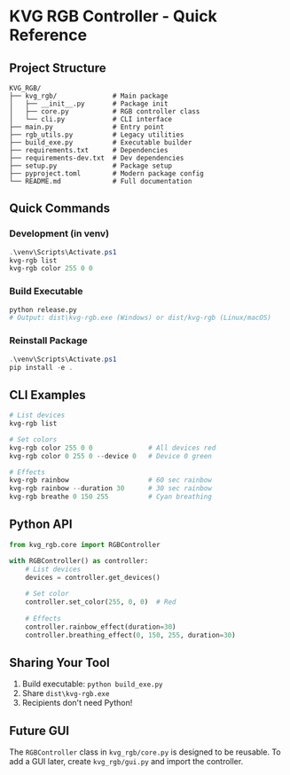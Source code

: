 # KVG RGB Controller - Quick Reference

## Project Structure
```
KVG_RGB/
├── kvg_rgb/              # Main package
│   ├── __init__.py       # Package init
│   ├── core.py           # RGB controller class
│   └── cli.py            # CLI interface
├── main.py               # Entry point
├── rgb_utils.py          # Legacy utilities
├── build_exe.py          # Executable builder
├── requirements.txt      # Dependencies
├── requirements-dev.txt  # Dev dependencies
├── setup.py              # Package setup
├── pyproject.toml        # Modern package config
└── README.md             # Full documentation
```

## Quick Commands

### Development (in venv)
```powershell
.\venv\Scripts\Activate.ps1
kvg-rgb list
kvg-rgb color 255 0 0
```

### Build Executable
```bash
python release.py
# Output: dist\kvg-rgb.exe (Windows) or dist/kvg-rgb (Linux/macOS)
```

### Reinstall Package
```powershell
.\venv\Scripts\Activate.ps1
pip install -e .
```

## CLI Examples

```powershell
# List devices
kvg-rgb list

# Set colors
kvg-rgb color 255 0 0              # All devices red
kvg-rgb color 0 255 0 --device 0   # Device 0 green

# Effects
kvg-rgb rainbow                    # 60 sec rainbow
kvg-rgb rainbow --duration 30      # 30 sec rainbow
kvg-rgb breathe 0 150 255          # Cyan breathing
```

## Python API

```python
from kvg_rgb.core import RGBController

with RGBController() as controller:
    # List devices
    devices = controller.get_devices()
    
    # Set color
    controller.set_color(255, 0, 0)  # Red
    
    # Effects
    controller.rainbow_effect(duration=30)
    controller.breathing_effect(0, 150, 255, duration=30)
```

## Sharing Your Tool

1. Build executable: `python build_exe.py`
2. Share `dist\kvg-rgb.exe` 
3. Recipients don't need Python!

## Future GUI

The `RGBController` class in `kvg_rgb/core.py` is designed to be reusable.
To add a GUI later, create `kvg_rgb/gui.py` and import the controller.
